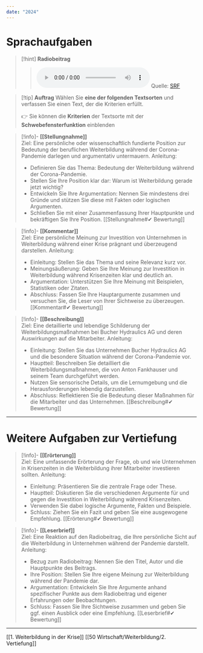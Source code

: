 ```yaml
---
date: "2024"
---
```

# Sprachaufgaben

>[!hint] **Radiobeitrag**
>><audio controls><source src="https://download-media.srf.ch/world/audio/Rendez-vous-radio/2021/06/Rendez-vous_04-06-2021-1230.mp3"></audio>
>>Quelle: [SRF](https://www.srf.ch/play/radio/redirect/detail/1b561a36-7528-4254-afcb-a3baa6b5510f)

>[!tip] **Auftrag**
>Wählen Sie **eine der folgenden Textsorten** und verfassen Sie einen Text, der die Kriterien erfüllt.
>
>👉 Sie können die **Kriterien** der Textsorte mit der **Schwebefensterfunktion** einblenden

>[!info]- **[[Stellungnahme]]**  
>Ziel: Eine persönliche oder wissenschaftlich fundierte Position zur Bedeutung der beruflichen Weiterbildung während der Corona-Pandemie darlegen und argumentativ untermauern.
>Anleitung:
>- Definieren Sie das Thema: Bedeutung der Weiterbildung während der Corona-Pandemie.
>- Stellen Sie Ihre Position klar dar: Warum ist Weiterbildung gerade jetzt wichtig?
>- Entwickeln Sie Ihre Argumentation: Nennen Sie mindestens drei Gründe und stützen Sie diese mit Fakten oder logischen Argumenten.
>- Schließen Sie mit einer Zusammenfassung Ihrer Hauptpunkte und bekräftigen Sie Ihre Position.
>[[Stellungnahme#✔ Bewertung]]

>[!info]- **[[Kommentar]]**  
>Ziel: Eine persönliche Meinung zur Investition von Unternehmen in Weiterbildung während einer Krise prägnant und überzeugend darstellen.
>Anleitung:
>- Einleitung: Stellen Sie das Thema und seine Relevanz kurz vor.
>- Meinungsäußerung: Geben Sie Ihre Meinung zur Investition in Weiterbildung während Krisenzeiten klar und deutlich an.
>- Argumentation: Unterstützen Sie Ihre Meinung mit Beispielen, Statistiken oder Zitaten.
>- Abschluss: Fassen Sie Ihre Hauptargumente zusammen und versuchen Sie, die Leser von Ihrer Sichtweise zu überzeugen.
>[[Kommentar#✔ Bewertung]]

>[!info]- **[[Beschreibung]]**  
>Ziel: Eine detaillierte und lebendige Schilderung der Weiterbildungsmaßnahmen bei Bucher Hydraulics AG und deren Auswirkungen auf die Mitarbeiter.
>Anleitung:
>- Einleitung: Stellen Sie das Unternehmen Bucher Hydraulics AG und die besondere Situation während der Corona-Pandemie vor.
>- Hauptteil: Beschreiben Sie detailliert die Weiterbildungsmaßnahmen, die von Anton Fankhauser und seinem Team durchgeführt werden.
>- Nutzen Sie sensorische Details, um die Lernumgebung und die Herausforderungen lebendig darzustellen.
>- Abschluss: Reflektieren Sie die Bedeutung dieser Maßnahmen für die Mitarbeiter und das Unternehmen.
>[[Beschreibung#✔ Bewertung]]

---

# Weitere Aufgaben zur Vertiefung

>[!info]- **[[Erörterung]]**  
>Ziel: Eine umfassende Erörterung der Frage, ob und wie Unternehmen in Krisenzeiten in die Weiterbildung ihrer Mitarbeiter investieren sollten.
>Anleitung:
>- Einleitung: Präsentieren Sie die zentrale Frage oder These.
>- Hauptteil: Diskutieren Sie die verschiedenen Argumente für und gegen die Investition in Weiterbildung während Krisenzeiten.
>- Verwenden Sie dabei logische Argumente, Fakten und Beispiele.
>- Schluss: Ziehen Sie ein Fazit und geben Sie eine ausgewogene Empfehlung.
>[[Erörterung#✔ Bewertung]]

>[!info]- **[[Leserbrief]]**  
>Ziel: Eine Reaktion auf den Radiobeitrag, die Ihre persönliche Sicht auf die Weiterbildung in Unternehmen während der Pandemie darstellt.
>Anleitung:
>- Bezug zum Radiobeitrag: Nennen Sie den Titel, Autor und die Hauptpunkte des Beitrags.
>- Ihre Position: Stellen Sie Ihre eigene Meinung zur Weiterbildung während der Pandemie dar.
>- Argumentation: Entwickeln Sie Ihre Argumente anhand spezifischer Punkte aus dem Radiobeitrag und eigener Erfahrungen oder Beobachtungen.
>- Schluss: Fassen Sie Ihre Sichtweise zusammen und geben Sie ggf. einen Ausblick oder eine Empfehlung.
>[[Leserbrief#✔ Bewertung]]



---
[[1. Weiterbildung in der Krise]]
[[50 Wirtschaft/Weiterbildung/2. Vertiefung]]
